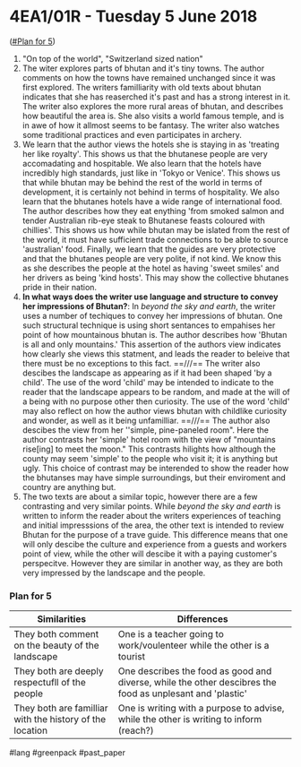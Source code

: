 # 4EA1/01R - Tuesday 5 June 2018
([#Plan for 5](#Plan%20for%205))

1. "On top of the world", "Switzerland sized nation"
2. The witer explores parts of bhutan and it's tiny towns. The author comments on how the towns have remained unchanged since it was first explored. The writers familliarity with old texts about bhutan indicates that she has reaserched it's past and has a strong interest in it. The writer also explores the more rural areas of bhutan, and describes how beautiful the area is. She also visits a world famous temple, and is in awe of how it allmost seems to be fantasy. The writer also watches some traditional practices and even participates in archery.
3. We learn that the author views the hotels she is staying in as 'treating her like royalty'. This shows us that the bhutanese people are very accomadating and hospitable. We also learn that the hotels have incredibly high standards, just like in 'Tokyo or Venice'. This shows us that while bhutan may be behind the rest of the world in terms of development, it is certainly not behind in terms of hospitality. We also learn that the bhutanes hotels have a wide range of international food. The author describes how they eat enything 'from smoked salmon and tender Australian rib-eye steak to Bhutanese feasts coloured with chillies'. This shows us how while bhutan may be islated from the rest of the world, it must have sufficient trade connections to be able to source 'australian' food. Finally, we learn that the guides are very protective and that the bhutanes people are very polite, if not kind. We know this as she describes the people at the hotel as having 'sweet smiles' and her drivers as being 'kind hosts'. This may show the collective bhutanes pride in their nation.
4. **In what ways does the writer use language and structure to convey her impressions of Bhutan?**:
    In *beyond the sky and earth*, the writer uses a number of techiques to convey her impressions of bhutan. One such structural technique is using short sentances to empahises her point of how mountainous bhutan is. The author describes how 'Bhutan is all and only mountains.' This assertion of the authors view indicates how clearly she views this statment, and leads the reader to beleive that there must be no exceptions to this fact. ==///== The writer also descibes the landscape as appearing as if it had been shaped 'by a child'. The use of the word 'child' may be intended to indicate to the reader that the landscape appears to be random, and made at the will of a being with no purpose other then curiosity. The use of the word 'child' may also reflect on how the author views bhutan with childlike curiosity and wonder, as well as it being unfamilliar. ==///== The author also descibes the view from her ''simple, pine-paneled room". Here the author contrasts her 'simple' hotel room with the view of "mountains rise\[ing\] to meet  the moon." This contrasts hilights how although the county may seem 'simple' to the people who visit it; it is anything but ugly. This choice of contrast may be interended to show the reader how the bhutanses may have simple surroundings, but their enviroment and country are anything but.
5. The two texts are about a similar topic, however there are a few contrasting and very similar points. While *beyond the sky and earth* is written to inform the reader about the writers experiences of teaching and initial impresssions of the area, the other text is intended to review Bhutan for the purpose of a trave guide. This difference means that one will only descibe the culture and experience from a guests and workers point of view, while the other will descibe it with a paying customer's perspecitve.
    However they are similar in another way, as they are both very impressed by the landscape and the people.




### Plan for 5

| Similarities | Differences |
| ------------ | ----------- |
|They both comment on the beauty of the landscape|One is a teacher going to work/voulenteer while the other is a tourist|
|They both are deeply respectufll of the people|One describes the food as good and diverse, while the other descibres the food as unplesant and 'plastic'|
|They both are familliar with the history of the location|One is writing with a purpose to advise, while the other is writing to inform (reach?)|

#lang #greenpack #past_paper 